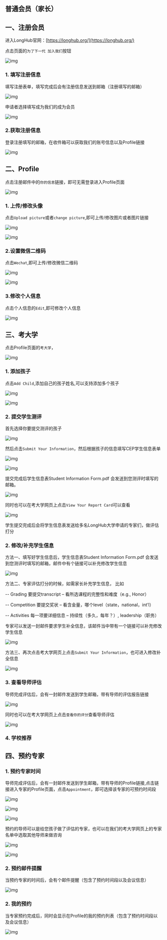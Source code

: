 ## 普通会员（家长）

## 一、注册会员

进入LongHub官网：[https://longhub.org/](https://longhub.org/)

点击页面的`为了下一代 加入我们`按钮

![img](../assets/0.png)

### 1. 填写注册信息

填写注册表单，填写完成后会有注册信息发送到邮箱（注册填写的邮箱）

![img](../assets/1.png)

申请者选择填写成为我们的成为会员

![img](../assets/23.png)

### 2.获取注册信息

登录注册填写的邮箱，在收件箱可以获取我们的账号信息以及Profile链接

![img](../assets/24.png)

## 二、Profile

点击注册邮件中的`你的信息`链接，即可无需登录进入Profile页面

![img](../assets/25.png)

### 1. 上传/修改头像

点击`Upload picture`或者`change picture`,即可上传/修改图片或者图片链接

![img](../assets/26.png)

![img](../assets/6.png)

### 2.设置微信二维码

点击`Wechat`,即可上传/修改微信二维码

![img](../assets/27.png)

![img](../assets/8.png)

### 3.修改个人信息

点击个人信息的`Edit`,即可修改个人信息

![img](../assets/28.png)

## 三、考大学

点击Profile页面的`考大学`，

![img](../assets/29.png)

### 1. 添加孩子

点击`Add Child`,添加自己的孩子姓名,可以支持添加多个孩子

![img](../assets/30.png)

![img](../assets/31.png)

### 2. 提交学生测评

首先选择你要提交测评的孩子

![img](../assets/32.png)

然后点击`Submit Your Information`，然后根据孩子的信息填写CEP学生信息表单

![img](../assets/33.png)

![img](../assets/34.png)

提交完成后学生信息表Student Information Form.pdf 会发送到您测评时填写的邮箱。

![img](../assets/35.png)

同时也可以在考大学网页上点击`View Your Report Card`可以查看

![img](../assets/36.png)

学生提交完成后会将学生信息表发送给多名LongHub大学申请的专家们，做评估打分

### 2. 修改/补充学生信息

方法一、填写好学生信息后，学生信息表Student Information Form.pdf 会发送到您测评时填写的邮箱，邮件中有个链接可以补充修改学生信息

![img](../assets/37.png)

方法二、专家评估打分的时候，如需家长补充学生信息，
比如

-- Grading 要提交transcript – 看所选课程的完整性和难度（e.g., Honor）

-- Competition 要提交奖状 – 看含金量，哪个level（state，national，int’l）

-- Activities 每一项要详细信息 – 持续性（多久，每年？）, leadership（职务）

专家可以发送一封邮件要求学生补全信息，该邮件当中带有一个链接可以补充修改学生信息

![img](../assets/38.png)

方法三、再次点击考大学网页上点击`Submit Your Information`，也可进入修改补全信息

![img](../assets/33.png)

### 3. 查看导师评估

导师完成评估后，会有一封邮件发送到学生邮箱，带有导师的评估报告链接

![img](../assets/39.png)

同时也可以在考大学网页上点击`查看你的评分`查看导师评估

![img](../assets/40.png)

### 4. 学校推荐


## 四、预约专家

### 1. 预约专家时间

导师完成评估后，会有一封邮件发送到学生邮箱，带有导师的Profile链接,点击链接进入专家的Profile页面，点击`Appointment`，即可选择该专家的可预约时间段

![img](../assets/41.png)

![img](../assets/42.png)

![img](../assets/43.png)

预约的导师可以是给您孩子做了评估的专家，也可以在我们的考大学网页上的专家名单中选取其他导师来做咨询

![img](../assets/46.png)

![img](../assets/47.png)

### 2. 预约邮件提醒

当预约专家的时间后，会有个邮件提醒（包含了预约时间段以及会议信息）

![img](../assets/44.png)

### 2. 我的预约

当专家预约完成后，同时会显示在Profile的我的预约列表（包含了预约时间段以及会议信息）

![img](../assets/45.png)

